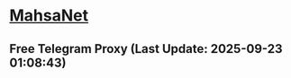 
# [MahsaNet](https://t.me/mahsa_net)
## Free Telegram Proxy (Last Update: 2025-09-23 01:08:43)

    